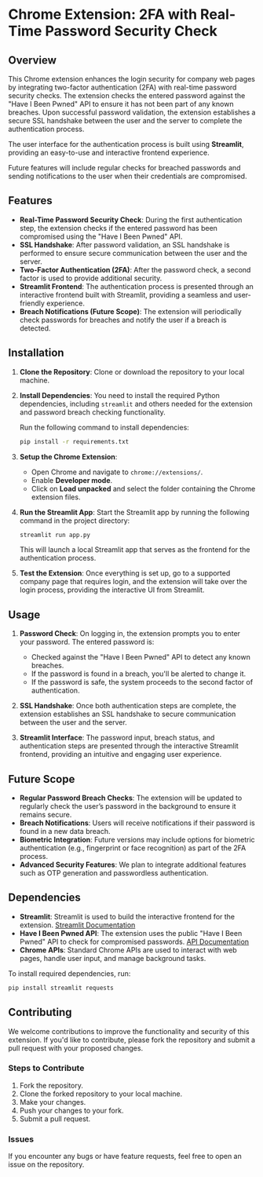 # Chrome Extension: 2FA with Real-Time Password Security Check

## Overview

This Chrome extension enhances the login security for company web pages by integrating two-factor authentication (2FA) with real-time password security checks. The extension checks the entered password against the "Have I Been Pwned" API to ensure it has not been part of any known breaches. Upon successful password validation, the extension establishes a secure SSL handshake between the user and the server to complete the authentication process.

The user interface for the authentication process is built using **Streamlit**, providing an easy-to-use and interactive frontend experience.

Future features will include regular checks for breached passwords and sending notifications to the user when their credentials are compromised.

## Features

- **Real-Time Password Security Check**: During the first authentication step, the extension checks if the entered password has been compromised using the "Have I Been Pwned" API.
- **SSL Handshake**: After password validation, an SSL handshake is performed to ensure secure communication between the user and the server.
- **Two-Factor Authentication (2FA)**: After the password check, a second factor is used to provide additional security.
- **Streamlit Frontend**: The authentication process is presented through an interactive frontend built with Streamlit, providing a seamless and user-friendly experience.
- **Breach Notifications (Future Scope)**: The extension will periodically check passwords for breaches and notify the user if a breach is detected.

## Installation

1. **Clone the Repository**:
   Clone or download the repository to your local machine.

2. **Install Dependencies**:
   You need to install the required Python dependencies, including `streamlit` and others needed for the extension and password breach checking functionality.
   
   Run the following command to install dependencies:
   
   ```bash
   pip install -r requirements.txt
   ```

3. **Setup the Chrome Extension**:
   - Open Chrome and navigate to `chrome://extensions/`.
   - Enable **Developer mode**.
   - Click on **Load unpacked** and select the folder containing the Chrome extension files.

4. **Run the Streamlit App**:
   Start the Streamlit app by running the following command in the project directory:

   ```bash
   streamlit run app.py
   ```

   This will launch a local Streamlit app that serves as the frontend for the authentication process.

5. **Test the Extension**:
   Once everything is set up, go to a supported company page that requires login, and the extension will take over the login process, providing the interactive UI from Streamlit.

## Usage

1. **Password Check**: On logging in, the extension prompts you to enter your password. The entered password is:
   - Checked against the "Have I Been Pwned" API to detect any known breaches.
   - If the password is found in a breach, you'll be alerted to change it.
   - If the password is safe, the system proceeds to the second factor of authentication.
   
2. **SSL Handshake**: Once both authentication steps are complete, the extension establishes an SSL handshake to secure communication between the user and the server.

3. **Streamlit Interface**: The password input, breach status, and authentication steps are presented through the interactive Streamlit frontend, providing an intuitive and engaging user experience.

## Future Scope

- **Regular Password Breach Checks**: The extension will be updated to regularly check the user’s password in the background to ensure it remains secure.
- **Breach Notifications**: Users will receive notifications if their password is found in a new data breach.
- **Biometric Integration**: Future versions may include options for biometric authentication (e.g., fingerprint or face recognition) as part of the 2FA process.
- **Advanced Security Features**: We plan to integrate additional features such as OTP generation and passwordless authentication.

## Dependencies

- **Streamlit**: Streamlit is used to build the interactive frontend for the extension. [Streamlit Documentation](https://docs.streamlit.io/)
- **Have I Been Pwned API**: The extension uses the public "Have I Been Pwned" API to check for compromised passwords. [API Documentation](https://haveibeenpwned.com/API/v3)
- **Chrome APIs**: Standard Chrome APIs are used to interact with web pages, handle user input, and manage background tasks.

To install required dependencies, run:

```bash
pip install streamlit requests
```

## Contributing

We welcome contributions to improve the functionality and security of this extension. If you'd like to contribute, please fork the repository and submit a pull request with your proposed changes.

### Steps to Contribute

1. Fork the repository.
2. Clone the forked repository to your local machine.
3. Make your changes.
4. Push your changes to your fork.
5. Submit a pull request.

### Issues

If you encounter any bugs or have feature requests, feel free to open an issue on the repository.


